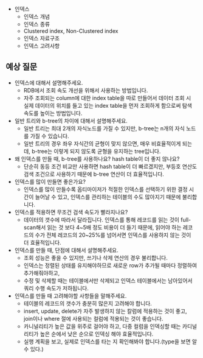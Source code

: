 - 인덱스
  - 인덱스 개념
  - 인덱스 종류
  - Clustered index, Non-Clustered index
  - 인덱스 자료구조
  - 인덱스 고려사항

## 예상 질문
- 인덱스에 대해서 설명해주세요.
  - RDB에서 조회 속도 개선을 위해서 사용하는 방법입니다. 
  - 자주 조회되는 column에 대한 index table을 따로 만들어서 데이터 조회 시 실제 데이터의 위치를 들고 있는 index table을 먼저 조회하게 함으로써 탐색 속도를 높이는 방법입니다.
- 일반 트리와 b-tree의 차이에 대해서 설명해주세요.
  - 일반 트리는 최대 2개의 자식노드를 가질 수 있지만, b-tree는 n개의 자식 노드를 가질 수 있습니다.
  - 일반 트리의 경우 좌우 자식간의 균형이 맞지 않으면, 매우 비효율적이게 되는데, b-tree는 이렇게 되지 않도록 균형을 유지하는 tree입니다.
- 왜 인덱스를 만들 때, b-tree를 사용하나요? hash table이 더 좋지 않나요?
  - 단순히 동등 조건 비교만 사용하면 hash table이 더 빠르겠지만, 부등호 연산도 검색 조건으로 사용하기 때문에 b-tree 연산이 더 효율적입니다. 
- 인덱스를 많이 만들면 좋은가요?
  - 인덱스를 많이 만들수록 옵티마이저가 적절한 인덱스를 선택하기 위한 결정 시간이 늘어날 수 있고, 인덱스를 관리하는 테이블의 수도 많아지기 때문에 불리합니다.
- 인덱스를 적용하면 무조건 검색 속도가 빨라지나요?
  - 데이터의 갯수에 따라서 달라집니다. 인덱스를 통해 레코드를 읽는 것이 full-scan해서 읽는 것 보다 4~5배 정도 비용이 더 들기 때문에, 읽어야 하는 레코드의 수가 전체 레코드의 20~25%를 넘어서면 인덱스를 사용하지 않는 것이 더 효율적입니다.
- 인덱스를 만들 때, 단점에 대해서 설명해주세요.
  - 조회 성능은 좋을 수 있지만, 쓰기나 삭제 연산의 경우 불리합니다.
  - 인덱스는 정렬된 상태를 유지해야하므로 새로운 row가 추가될 때마다 정렬하여 추가해줘야하고, 
  - 수정 및 삭제할 때는 테이블에서만 삭제되고 인덱스 테이블에서는 남아있어서 쿼리 수행 속도가 저하됩니다.   
- 인덱스를 만들 때 고려해야할 사항들을 말해주세요.
  - 테이블의 레코드의 갯수가 충분히 많은지 고려해야 합니다.
  - insert, update, delete가 자주 발생하지 않는 칼럼에 적용하는 것이 좋고, join이나 where 절에 사용되는 컬럼에 적용되는 것이 좋습니다.
  - 카니널리티가 높은 값을 위주로 걸어야 하고, 다중 컬럼을 인덱싱할 때는 카디널리티가 높은 순에서 낮은 순으로 인덱싱 해야 효율적입니다.
  - 실행 계획을 보고, 실제로 인덱스를 타는 지 확인해봐야 합니다.(type을 보면 알 수 있다.)
